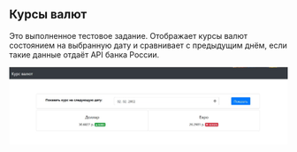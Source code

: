 ## Курсы валют

Это выполненное тестовое задание.
Отображает курсы валют состоянием на выбранную
дату и сравнивает с предыдущим днём, если такие
данные отдаёт API банка России.

![Скриншот](screen.jpg)
